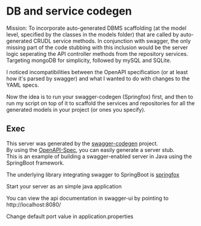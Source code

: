 # DB and service codegen

Mission: To incorporate auto-generated DBMS scaffolding (at the model level, specified by the classes in the models folder) that are called by auto-generated CRUDL service methods. In conjunction with swagger, the only missing part of the code stubbing with this inclusion would be the server logic seperating the API controller methods from the repository services. Targeting mongoDB for simplicity, followed by mySQL and SQLite.

I noticed incompatibilities between the OpenAPI specification (or at least how it's parsed by swagger) and what I wanted to do with changes to the YAML specs.

Now the idea is to run your swagger-codegen (Springfox) first, and then to run my script on top of it to scaffold the services and repositories for all the generated models in your project (or ones you specify).

## Exec
This server was generated by the [swagger-codegen](https://github.com/swagger-api/swagger-codegen) project.  
By using the [OpenAPI-Spec](https://github.com/swagger-api/swagger-core), you can easily generate a server stub.  
This is an example of building a swagger-enabled server in Java using the SpringBoot framework.  

The underlying library integrating swagger to SpringBoot is [springfox](https://github.com/springfox/springfox)  

Start your server as an simple java application  

You can view the api documentation in swagger-ui by pointing to  
http://localhost:8080/  

Change default port value in application.properties
